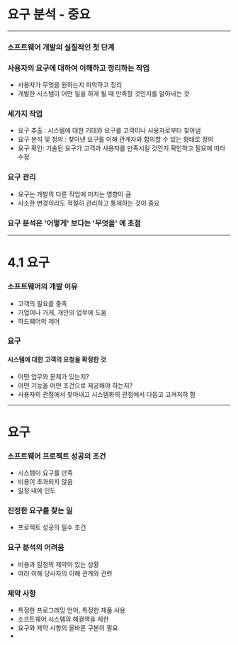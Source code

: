 요구 분석 - 중요
==================
-----------------

### 소프트웨어 개발의 실질적인 첫 단계
### 사용자의 요구에 대하여 이해하고 정리하는 작업
- 사용자가 무엇을 원하는지 파악하고 정리
- 개발한 시스템이 어떤 일을 하게 될 때 만족할 것인지를 알아내는 것

### 세가지 작업
- 요구 추출 : 시스템에 대한 기대와 요구를 고객이나 사용자로부터 찾아냄
- 요구 분석 및 정의 : 찾아낸 요구를 이해 관계자와 합의할 수 있는 형태로 정의
- 요구 확인: 기술된 요구가 고객과 사용자를 만족시킬 것인지 확인하고 필요에 따라 수정

### 요구 관리
- 요구는 개발의 다른 작업에 미치는 영향이 큼
- 사소한 변경이라도 적절히 관리하고 통제하는 것이 중요

### 요구 분석은 '어떻게' 보다는 '무엇을' 에 초점


-------------------------
4.1 요구
====================
### 소프트웨어의 개발 이유
- 고객의 필요를 충족
- 기업이나 가게, 개인의 업무에 도움
- 하드웨어의 제어
### 요구
 #### 시스템에 대한 고객의 요청을 확정한 것
- 어떤 업무와 문제가 있는지?
- 어떤 기능을 어떤 조건으로 제공해야 하는지?
- 사용자의 관점에서 찾아내고 시스템화의 관점에서 다듬고 고쳐져햐 함

-------------
요구
==========
### 소프트웨어 프로젝트 성공의 조건
- 시스템이 요구를 만족
- 비용이 초과되지 않음
- 일정 내에 인도
### 진정한 요구를 찾는 일
- 프로젝트 성공의 필수 조건
### 요구 분석의 어려움
- 비용과 일정의 제약이 있는 상황
- 여러 이해 당사자의 이해 관계와 관련
### 제약 사항
- 특정한 프로그래밍 언어, 특정한 제품 사용
- 소프트웨어 시스템의 해결책을 제한
- 요구와 제약 사항의 올바른 구분이 필요
- 